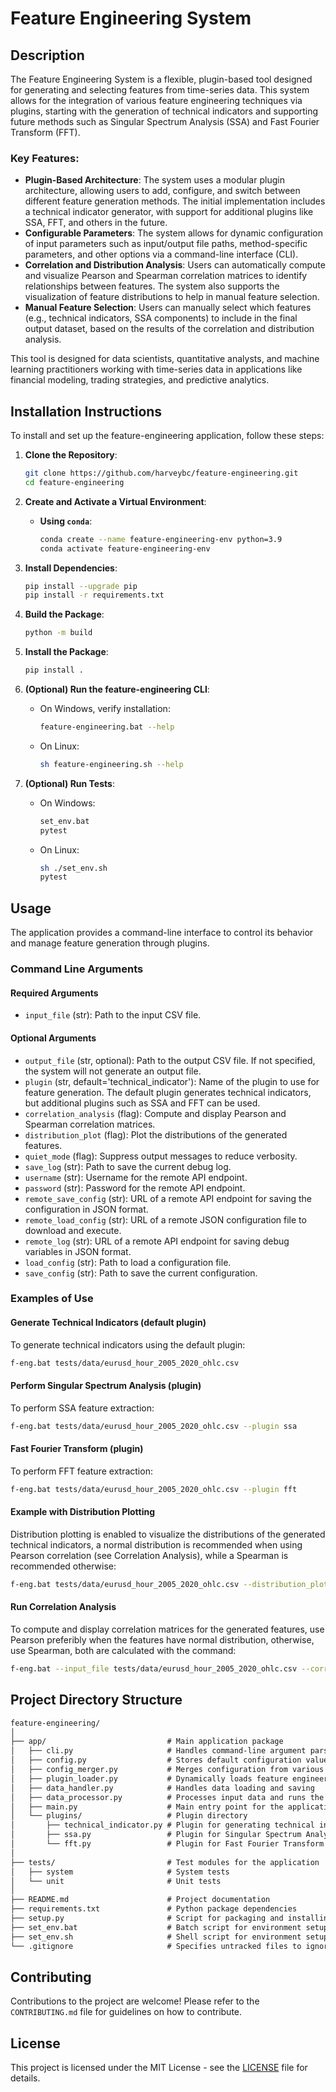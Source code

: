 
# Feature Engineering System

## Description

The Feature Engineering System is a flexible, plugin-based tool designed for generating and selecting features from time-series data. This system allows for the integration of various feature engineering techniques via plugins, starting with the generation of technical indicators and supporting future methods such as Singular Spectrum Analysis (SSA) and Fast Fourier Transform (FFT).

### Key Features:

- **Plugin-Based Architecture**: The system uses a modular plugin architecture, allowing users to add, configure, and switch between different feature generation methods. The initial implementation includes a technical indicator generator, with support for additional plugins like SSA, FFT, and others in the future.
- **Configurable Parameters**: The system allows for dynamic configuration of input parameters such as input/output file paths, method-specific parameters, and other options via a command-line interface (CLI).
- **Correlation and Distribution Analysis**: Users can automatically compute and visualize Pearson and Spearman correlation matrices to identify relationships between features. The system also supports the visualization of feature distributions to help in manual feature selection.
- **Manual Feature Selection**: Users can manually select which features (e.g., technical indicators, SSA components) to include in the final output dataset, based on the results of the correlation and distribution analysis.

This tool is designed for data scientists, quantitative analysts, and machine learning practitioners working with time-series data in applications like financial modeling, trading strategies, and predictive analytics.

## Installation Instructions

To install and set up the feature-engineering application, follow these steps:

1. **Clone the Repository**:
    ```bash
    git clone https://github.com/harveybc/feature-engineering.git
    cd feature-engineering
    ```

2. **Create and Activate a Virtual Environment**:

    - **Using `conda`**:
        ```bash
        conda create --name feature-engineering-env python=3.9
        conda activate feature-engineering-env
        ```

3. **Install Dependencies**:
    ```bash
    pip install --upgrade pip
    pip install -r requirements.txt
    ```

4. **Build the Package**:
    ```bash
    python -m build
    ```

5. **Install the Package**:
    ```bash
    pip install .
    ```

6. **(Optional) Run the feature-engineering CLI**:
    - On Windows, verify installation:
        ```bash
        feature-engineering.bat --help
        ```
    - On Linux:
        ```bash
        sh feature-engineering.sh --help
        ```

7. **(Optional) Run Tests**:
    - On Windows:
        ```bash
        set_env.bat
        pytest
        ```
    - On Linux:
        ```bash
        sh ./set_env.sh
        pytest
        ```

## Usage

The application provides a command-line interface to control its behavior and manage feature generation through plugins.

### Command Line Arguments

#### Required Arguments

- `input_file` (str): Path to the input CSV file.

#### Optional Arguments

- `output_file` (str, optional): Path to the output CSV file. If not specified, the system will not generate an output file.
- `plugin` (str, default='technical_indicator'): Name of the plugin to use for feature generation. The default plugin generates technical indicators, but additional plugins such as SSA and FFT can be used.
- `correlation_analysis` (flag): Compute and display Pearson and Spearman correlation matrices.
- `distribution_plot` (flag): Plot the distributions of the generated features.
- `quiet_mode` (flag): Suppress output messages to reduce verbosity.
- `save_log` (str): Path to save the current debug log.
- `username` (str): Username for the remote API endpoint.
- `password` (str): Password for the remote API endpoint.
- `remote_save_config` (str): URL of a remote API endpoint for saving the configuration in JSON format.
- `remote_load_config` (str): URL of a remote JSON configuration file to download and execute.
- `remote_log` (str): URL of a remote API endpoint for saving debug variables in JSON format.
- `load_config` (str): Path to load a configuration file.
- `save_config` (str): Path to save the current configuration.

### Examples of Use

#### Generate Technical Indicators (default plugin)

To generate technical indicators using the default plugin:

```bash
f-eng.bat tests/data/eurusd_hour_2005_2020_ohlc.csv

```

#### Perform Singular Spectrum Analysis (plugin)

To perform SSA feature extraction:

```bash
f-eng.bat tests/data/eurusd_hour_2005_2020_ohlc.csv --plugin ssa

```

#### Fast Fourier Transform (plugin)

To perform FFT feature extraction:

```bash
f-eng.bat tests/data/eurusd_hour_2005_2020_ohlc.csv --plugin fft

```

#### Example with Distribution Plotting

Distribution plotting is enabled to visualize the distributions of the generated technical indicators, a normal distribution is recommended when using Pearson correlation (see Correlation Analysis), while a Spearman is recommended otherwise:

```bash
f-eng.bat tests/data/eurusd_hour_2005_2020_ohlc.csv --distribution_plot
```

#### Run Correlation Analysis

To compute and display correlation matrices for the generated features, use Pearson preferibly when the features have normal distribution, otherwise, use Spearman, both are calculated with the command:

```bash
f-eng.bat --input_file tests/data/eurusd_hour_2005_2020_ohlc.csv --correlation_analysis
```


## Project Directory Structure

```md
feature-engineering/
│
├── app/                           # Main application package
│   ├── cli.py                     # Handles command-line argument parsing
│   ├── config.py                  # Stores default configuration values
│   ├── config_merger.py           # Merges configuration from various sources
│   ├── plugin_loader.py           # Dynamically loads feature engineering plugins
│   ├── data_handler.py            # Handles data loading and saving
│   ├── data_processor.py          # Processes input data and runs the feature extraction pipeline
│   ├── main.py                    # Main entry point for the application
│   └── plugins/                   # Plugin directory
│       ├── technical_indicator.py # Plugin for generating technical indicators
│       ├── ssa.py                 # Plugin for Singular Spectrum Analysis (future)
│       └── fft.py                 # Plugin for Fast Fourier Transform (future)
│
├── tests/                         # Test modules for the application
│   ├── system                     # System tests
│   └── unit                       # Unit tests
│
├── README.md                      # Project documentation
├── requirements.txt               # Python package dependencies
├── setup.py                       # Script for packaging and installing the project
├── set_env.bat                    # Batch script for environment setup
├── set_env.sh                     # Shell script for environment setup
└── .gitignore                     # Specifies untracked files to ignore
```

## Contributing

Contributions to the project are welcome! Please refer to the `CONTRIBUTING.md` file for guidelines on how to contribute.

## License

This project is licensed under the MIT License - see the [LICENSE](LICENSE) file for details.

